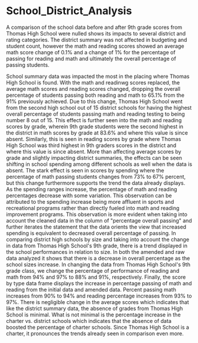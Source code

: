 # School_District_Analysis

A comparison of the school data before and after 9th grade scores from Thomas High School were nulled shows its impacts to several district and rating categories. 
The district summary was not affected in budgeting and student count, however the math and reading scores showed an average math score change of 0.1% and a change of 1% for the percentage of passing for reading and math and ultimately the overall percentage of passing students.

School summary data was impacted the most in the placing where Thomas High School is found. With the math and readinwg scores replaced, the average math scores and reading scores changed, dropping the overall percentage of students passing both reading and math to 65.1% from the 91% previously achieved. Due to this change, Thomas High School went from the second high school out of 15 district schools for having the highest overall percentage of students passing math and reading testing to being number 8 out of 15. 
This effect is further seen into the math and reading scores by grade, wherein 9th grade students were the second highest in the district in math scores by grade at 83.6% and where this value is since absent. Similarly, this is seen in reading scores by grade where Thomas High School was third highest in 9th graders scores in the district and where this value is since absent. 
More than affecting average scores by grade and slightly impacting district summaries, the effects can be seen shifting in school spending among different schools as well when the data is absent. The stark effect is seen in scores by spending where the percentage of math passing students changes from 73% to 67% percent, but this change furthermore supports the trend the data already displays. As the spending ranges increase, the percentage of math and reading percentages decrease with some variation. This observation can be attributed to the spending increase being more affluent in sports and recreational programs rather than directly fueled into math and reading improvement programs. 
This observation is more evident when taking into account the cleaned data in the column of "percentage overall passing" and further iterates the statement that the data orients the view that increased spending is equivalent to decreased overall percentage of passing. 
In comparing district high schools by size and taking into account the change in data from Thomas High School's 9th grade, there is a trend displayed in the school performances in relation to size. In both the amended and raw data analyzed it shows that there is a decrease in overall percentage as the school sizes increase. In changing the data from Thomas High School's 9th grade class, we change the percentage of performance of reading and math from 94% and 97% to 88% and 91%, respectively. 
Finally, the score by type data frame displays the increase in percentage passing of math and reading from the initial data and amended data. Percent passing math increases from 90% to 94% and reading percentage increases from 93% to 97%. There is negligible change in the average scores which indicates that like the district summary data, the absence of grades from Thomas High School is minimal. What is not minimal is the percentage increase in the charter vs. district schools which indicates that the absence of data boosted the percentage of charter schools. Since Thomas High School is a charter, it pronounces the trends already seen in comparison even more. 
